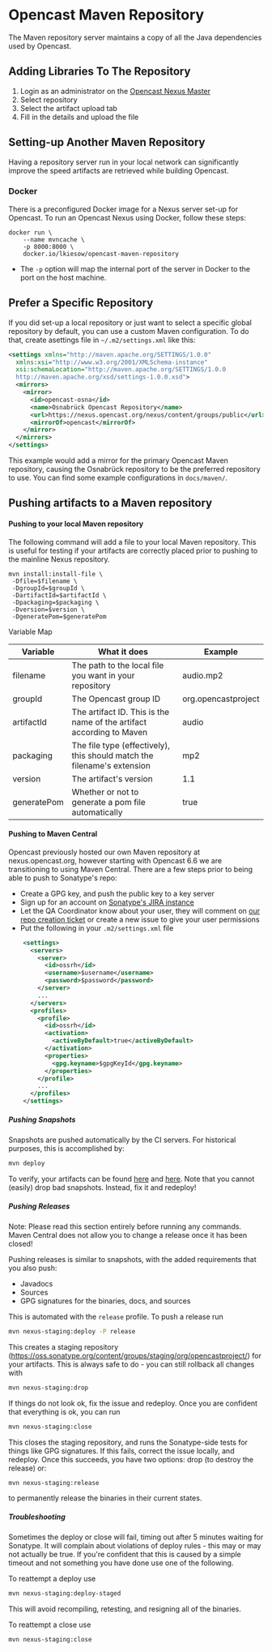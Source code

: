 Opencast Maven Repository
=========================

The Maven repository server maintains a copy of all the Java dependencies used by Opencast.


Adding Libraries To The Repository
----------------------------------

1. Login as an administrator on the [Opencast Nexus Master](https://nexus.opencast.org)
2. Select repository
3. Select the artifact upload tab
4. Fill in the details and upload the file


Setting-up Another Maven Repository
-----------------------------------

Having a repository server run in your local network can significantly improve the speed artifacts are retrieved while
building Opencast.


### Docker

There is a preconfigured Docker image for a Nexus server set-up for Opencast. To run an Opencast Nexus using Docker,
follow these steps:

    docker run \
        --name mvncache \
        -p 8000:8000 \
        docker.io/lkiesow/opencast-maven-repository

- The `-p` option will map the internal port of the server in Docker to the port on the host machine.


Prefer a Specific Repository
----------------------------

If you did set-up a local repository or just want to select a specific global repository by default, you can use a
custom Maven configuration. To do that, create asettings file in `~/.m2/settings.xml` like this:

```xml
<settings xmlns="http://maven.apache.org/SETTINGS/1.0.0"
  xmlns:xsi="http://www.w3.org/2001/XMLSchema-instance"
  xsi:schemaLocation="http://maven.apache.org/SETTINGS/1.0.0
  http://maven.apache.org/xsd/settings-1.0.0.xsd">
  <mirrors>
    <mirror>
      <id>opencast-osna</id>
      <name>Osnabrück Opencast Repository</name>
      <url>https://nexus.opencast.org/nexus/content/groups/public</url>
      <mirrorOf>opencast</mirrorOf>
    </mirror>
  </mirrors>
</settings>
```

This example would add a mirror for the primary Opencast Maven repository, causing the Osnabrück repository to be the
preferred repository to use. You can find some example configurations in `docs/maven/`.


Pushing artifacts to a Maven repository
---------------------------------------

#### Pushing to your local Maven repository

The following command will add a file to your local Maven repository.  This is useful for testing if your artifacts are
correctly placed prior to pushing to the mainline Nexus repository.

    mvn install:install-file \
     -Dfile=$filename \
     -DgroupId=$groupId \
     -DartifactId=$artifactId \
     -Dpackaging=$packaging \
     -Dversion=$version \
     -DgeneratePom=$generatePom

Variable Map

Variable    | What it does                                                              | Example
------------|---------------------------------------------------------------------------|--------------------
filename    | The path to the local file you want in your repository                    | audio.mp2
groupId     | The Opencast group ID                                                     | org.opencastproject
artifactId  | The artifact ID. This is the name of the artifact according to Maven      | audio
packaging   | The file type (effectively), this should match the filename's extension   | mp2
version     | The artifact's version                                                    | 1.1
generatePom | Whether or not to generate a pom file automatically                       | true

#### Pushing to Maven Central

Opencast previously hosted our own Maven repository at nexus.opencast.org, however starting with Opencast 6.6 we are
transitioning to using Maven Central.  There are a few steps prior to being able to push to Sonatype's repo:

- Create a GPG key, and push the public key to a key server
- Sign up for an account on [Sonatype's JIRA instance](https://issues.sonatype.org)
- Let the QA Coordinator know about your user, they will comment on [our repo creation ticket](https://issues.sonatype.org/browse/OSSRH-36510) or create a new issue to give your user permissions
- Put the following in your `.m2/settings.xml` file

```xml
    <settings>
      <servers>
        <server>
          <id>ossrh</id>
          <username>$username</username>
          <password>$password</password>
        </server>
        ...
      </servers>
      <profiles>
        <profile>
          <id>ossrh</id>
          <activation>
            <activeByDefault>true</activeByDefault>
          </activation>
          <properties>
            <gpg.keyname>$gpgKeyId</gpg.keyname>
          </properties>
        </profile>
        ...
      </profiles>
    </settings>
```

##### Pushing Snapshots

Snapshots are pushed automatically by the CI servers.  For historical purposes, this is accomplished by:

```bash
mvn deploy
```

To verify, your artifacts can be found [here](https://oss.sonatype.org/content/repositories/snapshots/org/opencastproject/)
and [here](https://oss.sonatype.org/content/groups/staging/org/opencastproject/).  Note that you cannot (easily) drop
bad snapshots.  Instead, fix it and redeploy!

##### Pushing Releases

Note: Please read this section entirely before running any commands.  Maven Central does not allow you to change a
release once it has been closed!

Pushing releases is similar to snapshots, with the added requirements that you also push:

- Javadocs
- Sources
- GPG signatures for the binaries, docs, and sources

This is automated with the `release` profile.  To push a release run

```bash
mvn nexus-staging:deploy -P release
```

This creates a staging repository (https://oss.sonatype.org/content/groups/staging/org/opencastproject/) for your
artifacts.  This is always safe to do - you can still rollback all changes with

```bash
mvn nexus-staging:drop
```

If things do not look ok, fix the issue and redeploy.  Once you are confident that everything is ok, you can run

```bash
mvn nexus-staging:close
```

This closes the staging repository, and runs the Sonatype-side tests for things like GPG signatures.  If this fails,
correct the issue locally, and redeploy.  Once this succeeds, you have two options: drop (to destroy the release) or:

```bash
mvn nexus-staging:release
```

to permanently release the binaries in their current states.

##### Troubleshooting

Sometimes the deploy or close will fail, timing out after 5 minutes waiting for Sonatype.  It will complain about
violations of deploy rules - this may or may not actually be true.  If you're confident that this is caused by a simple
timeout and not something you have done use one of the following.

To reattempt a deploy use

```bash
mvn nexus-staging:deploy-staged
```

This will avoid recompiling, retesting, and resigning all of the binaries.


To reattempt a close use

```bash
mvn nexus-staging:close
```
